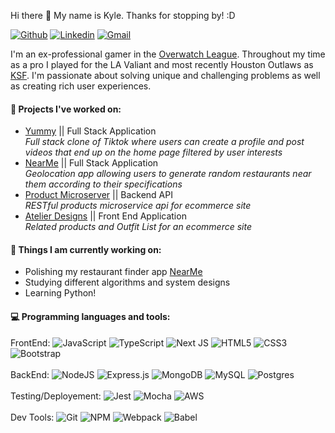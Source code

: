 Hi there 👋  My name is Kyle. Thanks for stopping by! :D 

[![Github](https://img.shields.io/badge/-Github-000?style=flat&logo=Github&logoColor=white)](https://github.com/ksf0)
[![Linkedin](https://img.shields.io/badge/-LinkedIn-blue?style=flat&logo=Linkedin&logoColor=white)](https://www.linkedin.com/in/kylefrandanisa/)
[![Gmail](https://img.shields.io/badge/-Gmail-c14438?style=flat&logo=Gmail&logoColor=white)](mailto:kylejfrandanisa@gmail.com)

I'm an ex-professional gamer in the [Overwatch League](https://overwatchleague.com/en-us/about). Throughout my time as a pro I played for the LA Valiant and most recently Houston Outlaws as [KSF](https://liquipedia.net/overwatch/KSF). I'm passionate about solving unique and challenging problems as well as creating rich user experiences.

#### :dizzy: Projects I've worked on:
- [Yummy](https://github.com/Blue-Ocean-3-Bowser/libre) || Full Stack Application <br>
*Full stack clone of Tiktok where users can create a profile and post videos that end up on the home page filtered by user interests*
- [NearMe](https://github.com/ksf0/NearMe) || Full Stack Application <br>
*Geolocation app allowing users to generate random restaurants near them according to their specifications*
- [Product Microserver](https://github.com/Zombies-Hackreactor/Kyle-SDC) || Backend API <br>
*RESTful products microservice api for ecommerce site*
- [Atelier Designs](https://github.com/rfp2209-trix/FEC) || Front End Application <br>
*Related products and Outfit List for an ecommerce site*

#### 🌱 Things I am currently working on: 
- Polishing my restaurant finder app [NearMe](https://github.com/ksf0/NearMe)
- Studying different algorithms and system designs
- Learning Python!

#### :computer: Programming languages and tools:
FrontEnd: ![JavaScript](https://img.shields.io/badge/javascript-%23323330.svg?style=for-the-badge&logo=javascript&logoColor=%23F7DF1E)
![TypeScript](https://img.shields.io/badge/typescript-%23007ACC.svg?style=for-the-badge&logo=typescript&logoColor=white)
![Next JS](https://img.shields.io/badge/Next-black?style=for-the-badge&logo=next.js&logoColor=white)
![HTML5](https://img.shields.io/badge/html5-%23E34F26.svg?style=for-the-badge&logo=html5&logoColor=white)
![CSS3](https://img.shields.io/badge/css3-%231572B6.svg?style=for-the-badge&logo=css3&logoColor=white)
![Bootstrap](https://img.shields.io/badge/bootstrap-%23563D7C.svg?style=for-the-badge&logo=bootstrap&logoColor=white)
<br></br>
BackEnd: ![NodeJS](https://img.shields.io/badge/node.js-6DA55F?style=for-the-badge&logo=node.js&logoColor=white)
![Express.js](https://img.shields.io/badge/express.js-%23404d59.svg?style=for-the-badge&logo=express&logoColor=%2361DAFB)
![MongoDB](https://img.shields.io/badge/MongoDB-%234ea94b.svg?style=for-the-badge&logo=mongodb&logoColor=white)
![MySQL](https://img.shields.io/badge/mysql-%2300f.svg?style=for-the-badge&logo=mysql&logoColor=white)
![Postgres](https://img.shields.io/badge/postgres-%23316192.svg?style=for-the-badge&logo=postgresql&logoColor=white) 
<br></br>
Testing/Deployement: ![Jest](https://img.shields.io/badge/-jest-%23C21325?style=for-the-badge&logo=jest&logoColor=white)
![Mocha](https://img.shields.io/badge/-mocha-%238D6748?style=for-the-badge&logo=mocha&logoColor=white)
![AWS](https://img.shields.io/badge/AWS-%23FF9900.svg?style=for-the-badge&logo=amazon-aws&logoColor=white) 
<br></br>
Dev Tools: ![Git](https://img.shields.io/badge/git-%23F05033.svg?style=for-the-badge&logo=git&logoColor=white)
![NPM](https://img.shields.io/badge/NPM-%23000000.svg?style=for-the-badge&logo=npm&logoColor=white)
![Webpack](https://img.shields.io/badge/webpack-%238DD6F9.svg?style=for-the-badge&logo=webpack&logoColor=black)
![Babel](https://img.shields.io/badge/Babel-F9DC3e?style=for-the-badge&logo=babel&logoColor=black)
